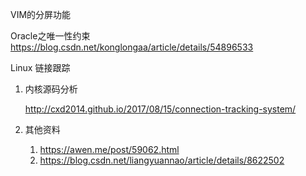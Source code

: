 VIM的分屏功能

Oracle之唯一性约束
    https://blog.csdn.net/konglongaa/article/details/54896533

Linux 链接跟踪

1. 内核源码分析

   <http://cxd2014.github.io/2017/08/15/connection-tracking-system/>

2. 其他资料

   1. <https://awen.me/post/59062.html>
   2. <https://blog.csdn.net/liangyuannao/article/details/8622502>

